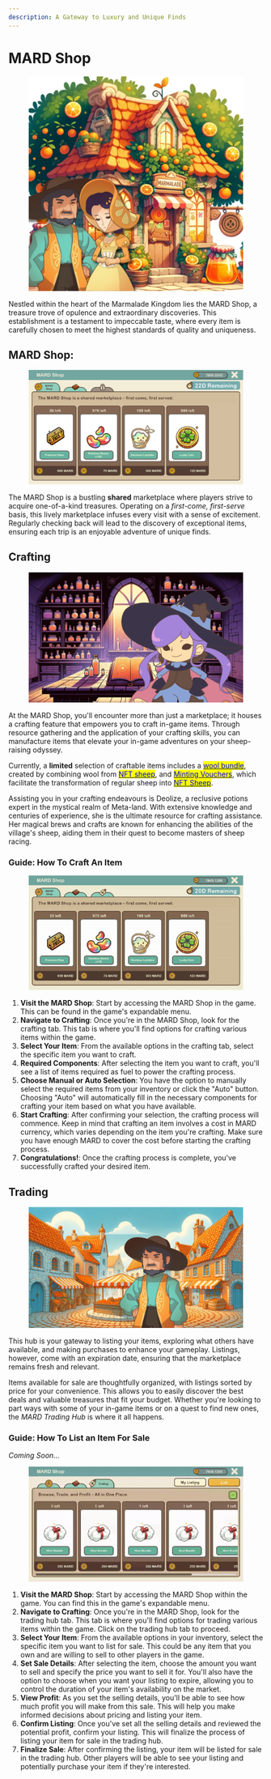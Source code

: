 ```yaml
---
description: A Gateway to Luxury and Unique Finds
---
```


# MARD Shop

<figure><img src="../.gitbook/assets/1_uwE5HbJIeeIXMQI3y0sR6Q.webp" alt=""><figcaption></figcaption></figure>

Nestled within the heart of the Marmalade Kingdom lies the MARD Shop, a treasure trove of opulence and extraordinary discoveries. This establishment is a testament to impeccable taste, where every item is carefully chosen to meet the highest standards of quality and uniqueness.

##

## **MARD Shop:**

<figure><img src="../.gitbook/assets/Untitled (46).png" alt=""><figcaption></figcaption></figure>

The MARD Shop is a bustling **shared** marketplace where players strive to acquire one-of-a-kind treasures. Operating on a _first-come, first-serve_ basis, this lively marketplace infuses every visit with a sense of excitement. Regularly checking back will lead to the discovery of exceptional items, ensuring each trip is an enjoyable adventure of unique finds.





## Crafting

<figure><img src="../.gitbook/assets/Untitled (34) (1).png" alt=""><figcaption></figcaption></figure>

At the MARD Shop, you'll encounter more than just a marketplace; it houses a crafting feature that empowers you to craft in-game items. Through resource gathering and the application of your crafting skills, you can manufacture items that elevate your in-game adventures on your sheep-raising odyssey.



Currently, a **limited** selection of craftable items includes a [<mark style="color:blue;">wool bundle</mark>](consumable-items.md), created by combining wool from [<mark style="color:blue;">NFT sheep</mark>](../web-3.0/playing-sheepfarm-with-nfts.md), and [<mark style="color:blue;">Minting Vouchers</mark>](consumable-items.md), which facilitate the transformation of regular sheep into [<mark style="color:blue;">NFT Sheep</mark>](../web-3.0/playing-sheepfarm-with-nfts.md).



Assisting you in your crafting endeavours is Deolize, a reclusive potions expert in the mystical realm of Meta-land. With extensive knowledge and centuries of experience, she is the ultimate resource for crafting assistance. Her magical brews and crafts are known for enhancing the abilities of the village's sheep, aiding them in their quest to become masters of sheep racing.



### Guide: How To Craft An Item

<figure><img src="../.gitbook/assets/CraftWoolBundle-gif.gif" alt=""><figcaption></figcaption></figure>

1. **Visit the MARD Shop**: Start by accessing the MARD Shop in the game. This can be found in the game's expandable menu.
2. **Navigate to Crafting**: Once you're in the MARD Shop, look for the crafting tab. This tab is where you'll find options for crafting various items within the game.
3. **Select Your Item**: From the available options in the crafting tab, select the specific item you want to craft.&#x20;
4. **Required Components**: After selecting the item you want to craft, you'll see a list of items required as fuel to power the crafting process.&#x20;
5. **Choose Manual or Auto Selection**: You have the option to manually select the required items from your inventory or click the "Auto" button. Choosing "Auto" will automatically fill in the necessary components for crafting your item based on what you have available.
6. **Start Crafting**: After confirming your selection, the crafting process will commence. Keep in mind that crafting an item involves a cost in MARD currency, which varies depending on the item you're crafting. Make sure you have enough MARD to cover the cost before starting the crafting process.
7. **Congratulations!**: Once the crafting process is complete, you've successfully crafted your desired item.



## **Trading**

<figure><img src="../.gitbook/assets/Untitled (35) (1).png" alt=""><figcaption></figcaption></figure>

This hub is your gateway to listing your items, exploring what others have available, and making purchases to enhance your gameplay. Listings, however, come with an expiration date, ensuring that the marketplace remains fresh and relevant.



Items available for sale are thoughtfully organized, with listings sorted by price for your convenience. This allows you to easily discover the best deals and valuable treasures that fit your budget. Whether you're looking to part ways with some of your in-game items or on a quest to find new ones, the _MARD Trading Hub_ is where it all happens.



### Guide: How To List an Item For Sale

_Coming Soon..._

<figure><img src="../.gitbook/assets/Listanitemforsaleintradinghub-ezgif.com-video-to-gif-converter.gif" alt=""><figcaption></figcaption></figure>

1. **Visit the MARD Shop**: Start by accessing the MARD Shop within the game. You can find this in the game's expandable menu.
2. **Navigate to Crafting**: Once you're in the MARD Shop, look for the trading hub tab. This tab is where you'll find options for trading various items within the game. Click on the trading hub tab to proceed.
3. **Select Your Item**: From the available options in your inventory, select the specific item you want to list for sale. This could be any item that you own and are willing to sell to other players in the game.
4. **Set Sale Details**: After selecting the item, choose the amount you want to sell and specify the price you want to sell it for. You'll also have the option to choose when you want your listing to expire, allowing you to control the duration of your item's availability on the market.
5. **View Profit**: As you set the selling details, you'll be able to see how much profit you will make from this sale. This will help you make informed decisions about pricing and listing your item.
6. **Confirm Listing**: Once you've set all the selling details and reviewed the potential profit, confirm your listing. This will finalize the process of listing your item for sale in the trading hub.
7. **Finalize Sale**: After confirming the listing, your item will be listed for sale in the trading hub. Other players will be able to see your listing and potentially purchase your item if they're interested.
